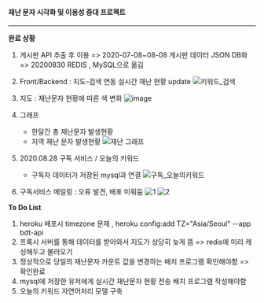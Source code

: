 #### 재난 문자 시각화 및 이용성 증대 프로젝트

<hr>

**완료 상황**

1. 게시판 API 추출 후 이용 => 2020-07-08~08-08 게시판 데이터 JSON DB화 => 20200830 REDIS , MySQL으로 옮김

2. Front/Backend : 지도-검색 연동 실시간 재난 현황 update
    ![키워드_검색](https://user-images.githubusercontent.com/26922008/89745370-53218a00-daee-11ea-9253-62e02b9bf492.PNG)

3. 지도 : 재난문자 현황에 따른 색 변화
    ![image](https://user-images.githubusercontent.com/26922008/90306761-32e93500-df0b-11ea-9b21-2127c44c27f2.png)

4. 그래프
    * 한달간 총 재난문자 발생현황
    * 지역 재난 문자 발생현황
    ![재난 그래프](https://user-images.githubusercontent.com/26922008/91023067-04690980-e631-11ea-9ba2-c583b40688a5.png)

5. 2020.08.28 구독 서비스 / 오늘의 키워드
    * 구독자 데이터가 저장된 mysql과 연결
    ![구독_오늘의키워드](https://user-images.githubusercontent.com/26922008/91542568-0563a900-e959-11ea-8da8-e2b3626b62cc.PNG)

6. 구독서비스 메일링 : 오류 발견, 배포 미뤄둠
    ![1](https://user-images.githubusercontent.com/26922008/91650254-242c8180-eab8-11ea-96ca-c846d8103066.jpg)
    ![2](https://user-images.githubusercontent.com/26922008/91650253-2393eb00-eab8-11ea-8127-adeb49b09d7f.jpg)

**To Do List**

1. heroku 배포시 timezone 문제 , heroku config:add TZ="Asia/Seoul" --app bdt-api
2. 프록시 서버를 통해 데이터를 받아와서 지도가 상당히 늦게 뜸 => redis에 미리 캐싱해두고 불러오기
3. 정상적으로 당일의 재난문자 카운트 값을 변경하는 배치 프로그램 확인해야함 => 확인완료
4. mysql에 저장한 유저에게 실시간 재난문자 현황 전송 배치 프로그램 작성해야함
5. 오늘의 키워드 자연어처리 모델 구축